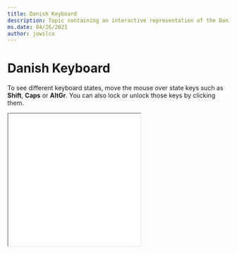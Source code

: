 ```yaml
--- 
title: Danish Keyboard 
description: Topic containing an interactive representation of the Danish Keyboard 
ms.date: 04/26/2021 
author: jowilco 
--- 
```

 
# Danish Keyboard 
 
To see different keyboard states, move the mouse over state keys such as **Shift**, **Caps** or **AltGr**. You can also lock or unlock those keys by clicking them. 
 
<iframe src="kbdda.html" height="300"></iframe> 
